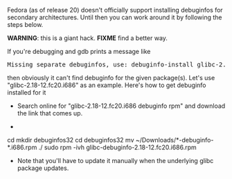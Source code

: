 Fedora (as of release 20) doesn't officially support installing debuginfos for secondary architectures.  Until then you can work around it by following the steps below.

**WARNING**: this is a giant hack.  **FIXME** find a better way.

If you're debugging and gdb prints a message like
<pre>
Missing separate debuginfos, use: debuginfo-install glibc-2.18-12.fc20.i686
</pre>
then obviously it can't find debuginfo for the given package(s).  Let's use "glibc-2.18-12.fc20.i686" as an example.  Here's how to get debuginfo installed for it

* Search online for "glibc-2.18-12.fc20.i686 debuginfo rpm" and download the link that comes up.
* <pre>
cd
mkdir debuginfos32
cd debuginfos32
mv ~/Downloads/\*-debuginfo-\*.i686.rpm ./
sudo rpm -ivh glibc-debuginfo-2.18-12.fc20.i686.rpm
</pre>
* Note that you'll have to update it manually when the underlying glibc package updates.